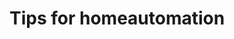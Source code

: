 # Tips for homeautomation

[.de]: ../../de/src/tips-homeautomation.md
[.source]: https://linux-tips-and-tricks.de/de/anwendungstipps
